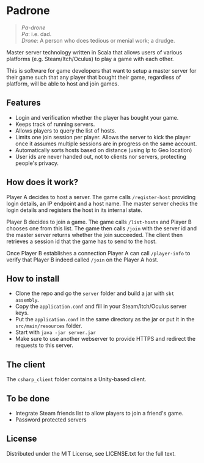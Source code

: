 # Padrone

>*Pa-drone*  
*Pa*: i.e. dad.  
*Drone*: A person who does tedious or menial work; a drudge.

Master server technology written in Scala that allows users of various platforms (e.g. Steam/Itch/Oculus) to
play a game with each other.

This is software for game developers that want to setup a master server for their
game such that any player that bought their game, regardless of platform, will be able
to host and join games.

## Features

- Login and verification whether the player has bought your game.
- Keeps track of running servers.
- Allows players to query the list of hosts.
- Limits one join session per player. Allows the server to kick the player
  once it assumes multiple sessions are in progress on the same account.
- Automatically sorts hosts based on distance (using Ip to Geo location)
- User ids are never handed out, not to clients nor servers, protecting people's privacy.

## How does it work?

Player A decides to host a server. The game calls `/register-host` providing login details,
an IP endpoint and a host name. The master server checks the login details and
registers the host in its internal state.

Player B decides to join a game. The game calls `/list-hosts` and Player B chooses
one from this list. The game then calls `/join` with the server id and the master
server returns whether the join succeeded. The client then retrieves a session id
that the game has to send to the host.

Once Player B establishes a connection Player A can call `/player-info`
to verify that Player B indeed called `/join` on the Player A host.

## How to install

- Clone the repo and go the `server` folder and build a jar with `sbt assembly`.
- Copy the `application.conf` and fill in your Steam/Itch/Oculus server keys.
- Put the `application.conf` in the same directory as the jar or put it in the
`src/main/resources` folder.
- Start with `java -jar server.jar`
- Make sure to use another webserver to provide HTTPS and redirect the requests
to this server.

## The client

The `csharp_client` folder contains a Unity-based client.

## To be done

- Integrate Steam friends list to allow players to join a friend's game.
- Password protected servers

## License

Distributed under the MIT License, see LICENSE.txt for the full text.
